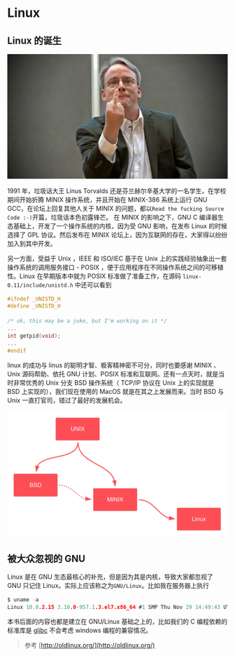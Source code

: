 # Linux
## Linux 的诞生

![linus](../img/gnu/linus.jpeg)

1991 年，垃圾话大王 Linus Torvalds 还是芬兰赫尔辛基大学的一名学生，在学校期间开始折腾 MINIX 操作系统，并且开始在 MINIX-386 系统上运行 GNU GCC，在论坛上回复其他人关于 MINIX 的问题，都以`Read the fucking Source Code :-)`开篇，垃圾话本色初露锋芒。
在 MINIX 的影响之下，GNU C 编译器生态基础上，开发了一个操作系统的内核，因为受 GNU 影响，在发布 Linux 的时候选择了 GPL 协议。然后发布在 MINIX 论坛上，因为互联网的存在，大家得以纷纷加入到其中开发。

另一方面，受益于 Unix ，IEEE 和 ISO/IEC 基于在 Unix 上的实践经验抽象出一套操作系统的调用服务接口 - POSIX ，便于应用程序在不同操作系统之间的可移植性。Linux 在早期版本中就为 POSIX 标准做了准备工作，在源码 `linux-0.11/include/unistd.h` 中还可以看到
```c
#ifndef _UNISTD_H
#define _UNISTD_H

/* ok, this may be a joke, but I'm working on it */
...
int getpid(void);
...
#endif
```

linux 的成功与 linus 的聪明才智、极客精神密不可分，同时也要感谢 MINIX 、Unix 源码帮助、依托 GNU 计划、POSIX 标准和互联网。还有一点天时，就是当时非常优秀的 Unix 分支 BSD 操作系统（ TCP/IP 协议在 Unix 上的实现就是 BSD 上实现的），我们现在使用的 MacOS 就是在其之上发展而来。当时 BSD 与 Unix 一直打官司，错过了最好的发展机会。

![linux](../img/gnu/linux-2.jpg)

## 被大众忽视的 GNU

Linux 是在 GNU 生态最核心的补充，但是因为其是内核，导致大家都忽视了 GNU 只记住 Linux。实际上应该称之为`GNU/Linux`。比如我在服务器上执行

```c
$ uname -a
Linux 10.0.2.15 3.10.0-957.1.3.el7.x86_64 #1 SMP Thu Nov 29 14:49:43 UTC 2018 x86_64 x86_64 x86_64 GNU/Linux
```

本书后面的内容也都是建立在 GNU/Linux 基础之上的，比如我们的 C 编程依赖的标准库是 [glibc](https://www.gnu.org/software/libc/libc.html) 不会考虑 windows 编程的兼容情况。

> 参考 [http://oldlinux.org/](http://oldlinux.org/)